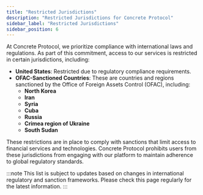 ```yaml
---
title: "Restricted Jurisdictions"
description: "Restricted Jurisdictions for Concrete Protocol"
sidebar_label: "Restricted Jurisdictions"
sidebar_position: 6
---
```


At Concrete Protocol, we prioritize compliance with international laws and regulations. As part of this commitment, access to our services is restricted in certain jurisdictions, including:

- **United States**: Restricted due to regulatory compliance requirements.
- **OFAC-Sanctioned Countries**: These are countries and regions sanctioned by the Office of Foreign Assets Control (OFAC), including:
  - **North Korea**
  - **Iran**
  - **Syria**
  - **Cuba**
  - **Russia**
  - **Crimea region of Ukraine**
  - **South Sudan**

These restrictions are in place to comply with sanctions that limit access to financial services and technologies. Concrete Protocol prohibits users from these jurisdictions from engaging with our platform to maintain adherence to global regulatory standards.

:::note
This list is subject to updates based on changes in international regulatory and sanction frameworks. Please check this page regularly for the latest information.
:::
